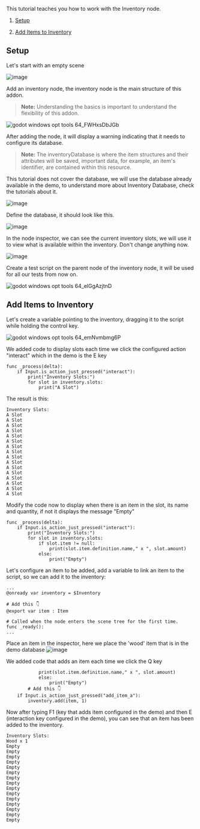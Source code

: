 This tutorial teaches you how to work with the Inventory node.

1. [Setup](https://github.com/expressobits/inventory-system/wiki/Inventory-Node#setup)

2. [Add Items to Inventory](https://github.com/expressobits/inventory-system/wiki/Inventory-Node#Add-items-to-inventory)

## Setup

Let's start with an empty scene

![image](https://github.com/expressobits/inventory-system/assets/1673249/73f81121-2288-46d6-b38c-2cf2d3ce63a3)

Add an inventory node, the inventory node is the main structure of this addon.

> **Note:** Understanding the basics is important to understand the flexibility of this addon.

![godot windows opt tools 64_FWHxsDbJGb](https://github.com/expressobits/inventory-system/assets/1673249/29e461a7-fa7e-474a-a89c-2525d0a103cc)

After adding the node, it will display a warning indicating that it needs to configure its database.

> **Note:** The inventoryDatabase is where the item structures and their attributes will be saved, important data, for example, an item's identifier, are contained within this resource.

This tutorial does not cover the database, we will use the database already available in the demo, to understand more about Inventory Database, check the tutorials about it.

![image](https://github.com/expressobits/inventory-system/assets/1673249/a87dd6b1-308c-4712-9483-266e8ae2b836)

Define the database, it should look like this.

![image](https://github.com/expressobits/inventory-system/assets/1673249/2cc35878-e94f-44d9-81f6-14c087b4458a)

In the node inspector, we can see the current inventory slots, we will use it to view what is available within the inventory. Don't change anything now.

![image](https://github.com/expressobits/inventory-system/assets/1673249/2c76aa84-34bc-46c3-8d1e-7fda7c2a38a5)

Create a test script on the parent node of the inventory node, it will be used for all our tests from now on.

![godot windows opt tools 64_elGgAzjtnD](https://github.com/expressobits/inventory-system/assets/1673249/b62be47d-67b6-4516-8183-e5a77fd02493)

## Add Items to Inventory

Let's create a variable pointing to the inventory, dragging it to the script while holding the control key.

![godot windows opt tools 64_emNvmbmg6P](https://github.com/expressobits/inventory-system/assets/1673249/80ee0177-c02c-43d4-bf9f-f19bbd2b9782)

We added code to display slots each time we click the configured action "interact" which in the demo is the E key
```gdscript
func _process(delta):
	if Input.is_action_just_pressed("interact"):
		print("Inventory Slots:")
		for slot in inventory.slots:
			print("A Slot")
```

The result is this:
```
Inventory Slots:
A Slot
A Slot
A Slot
A Slot
A Slot
A Slot
A Slot
A Slot
A Slot
A Slot
A Slot
A Slot
A Slot
A Slot
A Slot
A Slot
```

Modify the code now to display when there is an item in the slot, its name and quantity, if not it displays the message "Empty"
```gdscript
func _process(delta):
	if Input.is_action_just_pressed("interact"):
		print("Inventory Slots:")
		for slot in inventory.slots:
			if slot.item != null:
				print(slot.item.definition.name," x ", slot.amount)
			else:
				print("Empty")
```

Let's configure an item to be added, add a variable to link an item to the script, so we can add it to the inventory:
```gdscript
...
@onready var inventory = $Inventory

# Add this 👇
@export var item : Item

# Called when the node enters the scene tree for the first time.
func _ready():
...
```

Place an item in the inspector, here we place the 'wood' item that is in the demo database
![image](https://github.com/expressobits/inventory-system/assets/1673249/ddda5ce5-1d37-4373-8e90-9f4b299c2200)


We added code that adds an item each time we click the Q key
```gdscript
			print(slot.item.definition.name," x ", slot.amount)
			else:
				print("Empty")
        # Add this 👇
	if Input.is_action_just_pressed("add_item_a"):
		inventory.add(item, 1)
```

Now after typing F1 (key that adds item configured in the demo) and then E (interaction key configured in the demo), you can see that an item has been added to the inventory.
```
Inventory Slots:
Wood x 1
Empty
Empty
Empty
Empty
Empty
Empty
Empty
Empty
Empty
Empty
Empty
Empty
Empty
Empty
Empty
```
